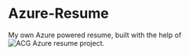 # Azure-Resume
My own Azure powered resume, built with the help of ![ACG Azure resume project](https://github.com/ACloudGuru-Resources/acg-project-azure-resume).
